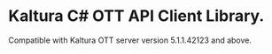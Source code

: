 # Kaltura C# OTT API Client Library.
Compatible with Kaltura OTT server version 5.1.1.42123 and above.
